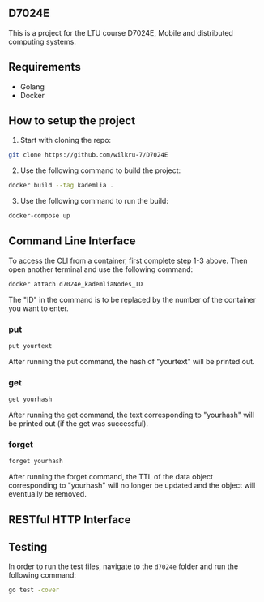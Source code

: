 ## D7024E
This is a project for the LTU course D7024E, Mobile and distributed computing systems.
## Requirements
- Golang
- Docker
## How to setup the project
1. Start with cloning the repo:
```bash
git clone https://github.com/wilkru-7/D7024E
```
2. Use the following command to build the project:
```bash
docker build --tag kademlia .
```
3. Use the following command to run the build:
```bash
docker-compose up
```
## Command Line Interface
To access the CLI from a container, first complete step 1-3 above. Then open another terminal and use the following command:
```bash
docker attach d7024e_kademliaNodes_ID
```
The "ID" in the command is to be replaced by the number of the container you want to enter.
### put
```bash
put yourtext
```
After running the put command, the hash of "yourtext" will be printed out.
### get
```bash
get yourhash
```
After running the get command, the text corresponding to "yourhash" will be printed out (if the get was successful).
### forget
```bash
forget yourhash
```
After running the forget command, the TTL of the data object corresponding to "yourhash" will no longer be updated and the object will eventually be removed.
## RESTful HTTP Interface
## Testing
In order to run the test files, navigate to the ``d7024e`` folder and run the following command:
```bash
go test -cover
```
